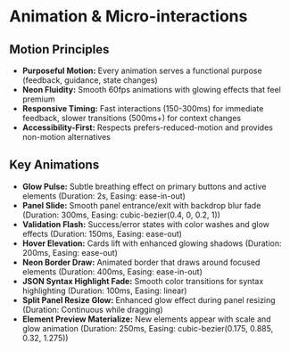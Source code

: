 # Animation & Micro-interactions

## Motion Principles

- **Purposeful Motion:** Every animation serves a functional purpose (feedback, guidance, state changes)
- **Neon Fluidity:** Smooth 60fps animations with glowing effects that feel premium
- **Responsive Timing:** Fast interactions (150-300ms) for immediate feedback, slower transitions (500ms+) for context changes
- **Accessibility-First:** Respects prefers-reduced-motion and provides non-motion alternatives

## Key Animations

- **Glow Pulse:** Subtle breathing effect on primary buttons and active elements (Duration: 2s, Easing: ease-in-out)
- **Panel Slide:** Smooth panel entrance/exit with backdrop blur fade (Duration: 300ms, Easing: cubic-bezier(0.4, 0, 0.2, 1))
- **Validation Flash:** Success/error states with color washes and glow effects (Duration: 150ms, Easing: ease-out)
- **Hover Elevation:** Cards lift with enhanced glowing shadows (Duration: 200ms, Easing: ease-out)
- **Neon Border Draw:** Animated border that draws around focused elements (Duration: 400ms, Easing: ease-in-out)
- **JSON Syntax Highlight Fade:** Smooth color transitions for syntax highlighting (Duration: 100ms, Easing: linear)
- **Split Panel Resize Glow:** Enhanced glow effect during panel resizing (Duration: Continuous while dragging)
- **Element Preview Materialize:** New elements appear with scale and glow animation (Duration: 250ms, Easing: cubic-bezier(0.175, 0.885, 0.32, 1.275))

